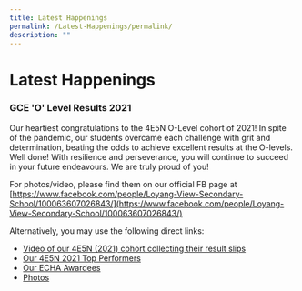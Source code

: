 ```yaml
---
title: Latest Happenings
permalink: /Latest-Happenings/permalink/
description: ""
---
```


# Latest Happenings

### GCE 'O' Level Results 2021

Our heartiest congratulations to the 4E5N O-Level cohort of 2021! In spite of the pandemic, our students overcame each challenge with grit and determination, beating the odds to achieve excellent results at the O-levels. Well done! With resilience and perseverance, you will continue to succeed in your future endeavours. We are truly proud of you!  
  
For photos/video, please find them on our official FB page at  
[https://www.facebook.com/people/Loyang-View-Secondary-School/100063607026843/](https://www.facebook.com/people/Loyang-View-Secondary-School/100063607026843/)  
  
Alternatively, you may use the following direct links:

*   [Video of our 4E5N (2021) cohort collecting their result slips](https://www.facebook.com/100063607026843/videos/473008514448001)
*   [Our 4E5N 2021 Top Performers](https://www.facebook.com/permalink.php?story_fbid=335409928589239&id=100063607026843)
*   [Our ECHA Awardees](https://www.facebook.com/permalink.php?story_fbid=335404331923132&id=100063607026843)
*   [Photos](https://www.facebook.com/permalink.php?story_fbid=335401331923432&id=100063607026843)